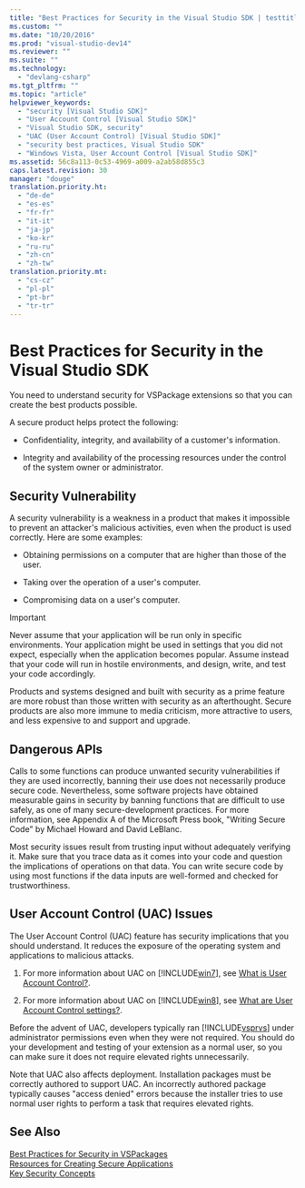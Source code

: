 ```yaml
---
title: "Best Practices for Security in the Visual Studio SDK | testtitle"
ms.custom: ""
ms.date: "10/20/2016"
ms.prod: "visual-studio-dev14"
ms.reviewer: ""
ms.suite: ""
ms.technology: 
  - "devlang-csharp"
ms.tgt_pltfrm: ""
ms.topic: "article"
helpviewer_keywords: 
  - "security [Visual Studio SDK]"
  - "User Account Control [Visual Studio SDK]"
  - "Visual Studio SDK, security"
  - "UAC (User Account Control) [Visual Studio SDK]"
  - "security best practices, Visual Studio SDK"
  - "Windows Vista, User Account Control [Visual Studio SDK]"
ms.assetid: 56c8a113-0c53-4969-a009-a2ab58d855c3
caps.latest.revision: 30
manager: "douge"
translation.priority.ht: 
  - "de-de"
  - "es-es"
  - "fr-fr"
  - "it-it"
  - "ja-jp"
  - "ko-kr"
  - "ru-ru"
  - "zh-cn"
  - "zh-tw"
translation.priority.mt: 
  - "cs-cz"
  - "pl-pl"
  - "pt-br"
  - "tr-tr"
---
```

# Best Practices for Security in the Visual Studio SDK
You need to understand security for VSPackage extensions so that you can create the best products possible.  
  
 A secure product helps protect the following:  
  
-   Confidentiality, integrity, and availability of a customer's information.  
  
-   Integrity and availability of the processing resources under the control of the system owner or administrator.  
  
## Security Vulnerability  
 A security vulnerability is a weakness in a product that makes it impossible to prevent an attacker's malicious activities, even when the product is used correctly. Here are some examples:  
  
-   Obtaining permissions on a computer that are higher than those of the user.  
  
-   Taking over the operation of a user's computer.  
  
-   Compromising data on a user's computer.  
  
> [!IMPORTANT]
>  Never assume that your application will be run only in specific environments. Your application might be used in settings that you did not expect, especially when the application becomes popular. Assume instead that your code will run in hostile environments, and design, write, and test your code accordingly.  
  
 Products and systems designed and built with security as a prime feature are more robust than those written with security as an afterthought. Secure products are also more immune to media criticism, more attractive to users, and less expensive to and support and upgrade.  
  
## Dangerous APIs  
 Calls to some functions can produce unwanted security vulnerabilities if they are used incorrectly, banning their use does not necessarily produce secure code. Nevertheless, some software projects have obtained measurable gains in security by banning functions that are difficult to use safely, as one of many secure-development practices. For more information, see Appendix A of the Microsoft Press book, "Writing Secure Code" by Michael Howard and David LeBlanc.  
  
 Most security issues result from trusting input without adequately verifying it. Make sure that you trace data as it comes into your code and question the implications of operations on that data. You can write secure code by using most functions if the data inputs are well-formed and checked for trustworthiness.  
  
## User Account Control (UAC) Issues  
 The User Account Control (UAC) feature has security implications that you should understand. It reduces the exposure of the operating system and applications to malicious attacks.  
  
1.  For more information about UAC on [!INCLUDE[win7](../code-quality/includes/win7_md.md)], see [What is User Account Control?](http://go.microsoft.com/fwlink/?linkid=159927).  
  
2.  For more information about UAC on [!INCLUDE[win8](../code-quality/includes/win8_md.md)], see [What are User Account Control settings?](http://windows.microsoft.com/windows-8/what-are-uac-settings).  
  
 Before the advent of UAC, developers typically ran [!INCLUDE[vsprvs](../code-quality/includes/vsprvs_md.md)] under administrator permissions even when they were not required. You should do your development and testing of your extension as a normal user, so you can make sure it does not require elevated rights unnecessarily.  
  
 Note that UAC also affects deployment. Installation packages must be correctly authored to support UAC. An incorrectly authored package typically causes "access denied" errors because the installer tries to use normal user rights to perform a task that requires elevated rights.  
  
## See Also  
 [Best Practices for Security in VSPackages](../extensibility-internals/best-practices-for-security-in-vspackages.md)   
 [Resources for Creating Secure Applications](http://msdn.microsoft.com/en-us/0ebf5f69-76f2-498a-a2df-83cf3443e132)   
 [Key Security Concepts](../Topic/Key%20Security%20Concepts.md)
